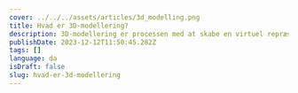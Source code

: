 ```yaml
---
cover: ../../../assets/articles/3d_modelling.png
title: Hvad er 3D-modellering?
description: 3D-modellering er processen med at skabe en virtuel repræsentation af et tredimensionelt objekt, scene eller struktur ved hjælp af specialiseret software.
publishDate: 2023-12-12T11:50:45.282Z
tags: []
language: da
isDraft: false
slug: hvad-er-3d-modellering
---
```


